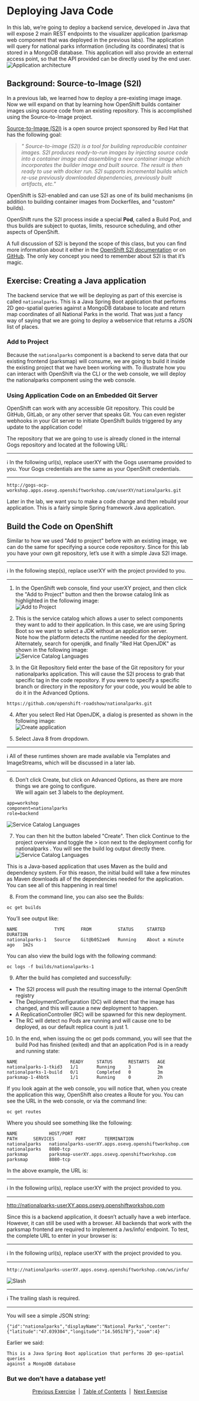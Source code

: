 # Deploying Java Code

In this lab, we’re going to deploy a backend service, developed in Java that will expose 2 main REST endpoints to the visualizer application (parksmap web component that was deployed in the previous labs). The application will query for national parks information (including its coordinates) that is stored in a MongoDB database. This application will also provide an external access point, so that the API provided can be directly used by the end user.
![Application architecture](https://github.com/bhandaru/nationalparks-labs/blob/master/images/java-code-architecture-nationalparks-1.png)

## Background: Source-to-Image (S2I)

In a previous lab, we learned how to deploy a pre-existing image image. Now we will expand on that by learning how OpenShift builds container images using source code from an existing repository. This is accomplished using the Source-to-Image project.

[Source-to-Image (S2I)](https://github.com/openshift/source-to-image) is a open source project sponsored by Red Hat that has the following goal:

>_*"
Source-to-image (S2I) is a tool for building reproducible container images. S2I
produces ready-to-run images by injecting source code into a container image and
assembling a new container image which incorporates the builder image and built
source. The result is then ready to use with docker run. S2I supports
incremental builds which re-use previously downloaded dependencies, previously
built artifacts, etc."*_

OpenShift is S2I-enabled and can use S2I as one of its build mechanisms (in addition to building container images from Dockerfiles, and "custom" builds).

OpenShift runs the S2I process inside a special **Pod**, called a Build Pod, and thus builds are subject to quotas, limits, resource scheduling, and other aspects of OpenShift.

A full discussion of S2I is beyond the scope of this class, but you can find more information about it either in the [OpenShift S2I documentation](https://docs.openshift.com/container-platform/4.4/builds/understanding-image-builds.html#build-strategy-s2i_understanding-image-builds) or on [GitHub](https://github.com/openshift/source-to-image). The only key concept you need to remember about S2I is that it’s magic.

## Exercise: Creating a Java application

The backend service that we will be deploying as part of this exercise is called ```nationalparks```. This is a Java Spring Boot application that performs 2D geo-spatial queries against a MongoDB database to locate and return map coordinates of all National Parks in the world. That was just a fancy way of saying that we are going to deploy a webservice that returns a JSON list of places.

### Add to Project

Because the ```nationalparks``` component is a backend to serve data that our existing frontend (parksmap) will consume, we are going to build it inside the existing project that we have been working with. To illustrate how you can interact with OpenShift via the CLI or the web console, we will deploy the nationalparks component using the web console.

### Using Application Code on an Embedded Git Server

OpenShift can work with any accessible Git repository. This could be GitHub, GitLab, or any other server that speaks Git. You can even register webhooks in your Git server to initiate OpenShift builds triggered by any update to the application code!

The repository that we are going to use is already cloned in the internal Gogs repository and located at the following URL:
___
:information_source: In the following url(s), replace userXY with the Gogs username provided to you. Your Gogs credentials are the same as your OpenShift credentials.
___

```
http://gogs-ocp-workshop.apps.osevg.openshiftworkshop.com/userXY/nationalparks.git
```

Later in the lab, we want you to make a code change and then rebuild your application. This is a fairly simple Spring framework Java application.

## Build the Code on OpenShift

Similar to how we used "Add to project" before with an existing image, we can do the same for specifying a source code repository. Since for this lab you have your own git repository, let’s use it with a simple Java S2I image.
___
:information_source: In the following step(s), replace userXY with the project provided to you.
___
1. In the OpenShift web console, find your userXY project, and then click the "Add to Project" button and then the browse catalog link as highlighted in the following image:  
![Add to Project](https://github.com/bhandaru/nationalparks-labs/blob/master/images/Dep1.png)  

2. This is the service catalog which allows a user to select components they want to add to their application. In this case, we are using Spring Boot so we want to select a JDK without an application server.  
Note how the platform detects the runtime needed for the deployment. Alternately, search for openjdk, and finally "Red Hat OpenJDK" as shown in the following image:  
![Service Catalog Languages](https://github.com/bhandaru/nationalparks-labs/blob/master/images/Dep3.png)  

3. In the Git Repository field enter the base of the Git repository for your nationalparks application. This will cause the S2I process to grab that specific tag in the code repository. If you were to specify a specific branch or directory in the repository for your code, you would be able to do it in the Advanced Options.
```
https://github.com/openshift-roadshow/nationalparks.git
```  

4. After you select Red Hat OpenJDK, a dialog is presented as shown in the following image:  
![Create application](https://github.com/bhandaru/nationalparks-labs/blob/master/images/Dep2.png)   

5. Select Java 8 from dropdown.  
___
:information_source: All of these runtimes shown are made available via Templates and ImageStreams, which will be discussed in a later lab.
___  

6. Don’t click Create, but click on Advanced Options, as there are more things we are going to configure.  
We will again set 3 labels to the deployment.  
```
app=workshop
component=nationalparks
role=backend
```  
![Service Catalog Languages](https://github.com/bhandaru/nationalparks-labs/blob/master/images/Dep3.png)  

7. You can then hit the button labeled "Create". Then click Continue to the project overview and toggle the > icon next to the deployment config for nationalparks . You will see the build log output directly there.  
![Service Catalog Languages](https://github.com/bhandaru/nationalparks-labs/blob/master/images/Dep4.png)  

This is a Java-based application that uses Maven as the build and dependency system. For this reason, the initial build will take a few minutes as Maven downloads all of the dependencies needed for the application. You can see all of this happening in real time!  

8. From the command line, you can also see the Builds:  
```
oc get builds
```  
You’ll see output like:  
```
NAME              TYPE      FROM          STATUS     STARTED              DURATION
nationalparks-1   Source    Git@b052ae6   Running    About a minute ago   1m2s
```  
You can also view the build logs with the following command:  
```
oc logs -f builds/nationalparks-1
```  
9. After the build has completed and successfully:  
* The S2I process will push the resulting image to the internal OpenShift registry
* The DeploymentConfiguration (DC) will detect that the image has changed, and this will cause a new deployment to happen.
* A ReplicationController (RC) will be spawned for this new deployment.
* The RC will detect no Pods are running and will cause one to be deployed, as our default replica count is just 1.

10. In the end, when issuing the oc get pods command, you will see that the build Pod has finished (exited) and that an application Pod is in a ready and running state:  
```
NAME                    READY     STATUS      RESTARTS   AGE
nationalparks-1-tkid3   1/1       Running     3          2m
nationalparks-1-build   0/1       Completed   0          3m
parksmap-1-4hbtk        1/1       Running     0          2h
```  
If you look again at the web console, you will notice that, when you create the application this way, OpenShift also creates a Route for you. You can see the URL in the web console, or via the command line:  
```
oc get routes
```  

Where you should see something like the following:

```
NAME            HOST/PORT                                                   PATH      SERVICES        PORT       TERMINATION
nationalparks   nationalparks-userXY.apps.osevg.openshiftworkshop.com             nationalparks   8080-tcp
parksmap        parksmap-userXY.apps.osevg.openshiftworkshop.com                  parksmap        8080-tcp
```

In the above example, the URL is:
___  
:information_source: In the following url(s), replace userXY with the project provided to you.  
___

http://nationalparks-userXY.apps.osevg.openshiftworkshop.com

Since this is a backend application, it doesn’t actually have a web interface. However, it can still be used with a browser. All backends that work with the parksmap frontend are required to implement a /ws/info/ endpoint. To test, the complete URL to enter in your browser is:
___  
:information_source: In the following url(s), replace userXY with the project provided to you.
___  
```
http://nationalparks-userXY.apps.osevg.openshiftworkshop.com/ws/info/
```
![Slash](https://github.com/bhandaru/nationalparks-labs/blob/master/images/slash.png)
___  
:information_source: The trailing slash is required.
___  
You will see a simple JSON string:

```
{"id":"nationalparks","displayName":"National Parks","center":{"latitude":"47.039304","longitude":"14.505178"},"zoom":4}
```

Earlier we said:

```
This is a Java Spring Boot application that performs 2D geo-spatial queries
against a MongoDB database
```

### But we don’t have a database yet!

<p align="center">
  <a href="/10%20-%20Remote%20Access%20to%20Application.MD">Previous Exercise</a> &nbsp;|
  &nbsp;<a href="/README.md">Table of Contents</a> &nbsp;|
  &nbsp;<a href="/12%20-%20Adding%20Database.MD">Next Exercise</a>
</p>
